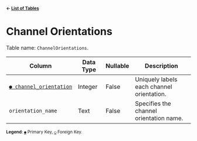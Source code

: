 <sup>**← [List of Tables](schema.md)**</sup>

# Channel Orientations

Table name: `ChannelOrientations`.

| Column                                             | Data Type | Nullable | Description                               |
| -------------------------------------------------- | --------- | -------- | ----------------------------------------- |
| [`● channel_orientation`](channel_orientations.md) | Integer   | False    | Uniquely labels each channel orientation. |
| `orientation_name`                                 | Text      | False    | Specifies the channel orientation name.   |

<sup>**Legend**: [`●`](channel_orientations.md) Primary Key, [`○`](channel_orientations.md) Foreign Key.</sup>
